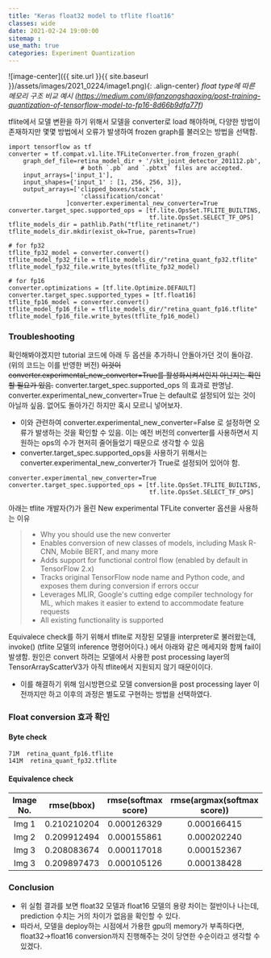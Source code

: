 ```yaml
---
title: "Keras float32 model to tflite float16"
classes: wide
date: 2021-02-24 19:00:00
sitemap :
use_math: true
categories: Experiment Quantization
---
```


![image-center]({{ site.url }}{{ site.baseurl }}/assets/images/2021_0224/image1.png){: .align-center}
*float type에 따른 메모리 구조 비교 예시 (https://medium.com/@fanzongshaoxing/post-training-quantization-of-tensorflow-model-to-fp16-8d66b9dfa77f)*

tflite에서 모델 변환을 하기 위해서 모델을 converter로 load 해야하며, 다양한 방법이 존재하지만 몇몇 방법에서 오류가 발생하여 frozen graph를 불러오는 방법을 선택함.
~~~
import tensorflow as tf
converter = tf.compat.v1.lite.TFLiteConverter.from_frozen_graph(
    graph_def_file=retina_model_dir + '/skt_joint_detector_201112.pb',
                    # both `.pb` and `.pbtxt` files are accepted.
    input_arrays=['input_1'],
    input_shapes={'input_1' : [1, 256, 256, 3]},
    output_arrays=['clipped_boxes/stack',
                    'classification/concat'
                ]converter.experimental_new_converter=True
converter.target_spec.supported_ops = [tf.lite.OpsSet.TFLITE_BUILTINS,
                                       tf.lite.OpsSet.SELECT_TF_OPS]
tflite_models_dir = pathlib.Path("tflite_retinanet/")
tflite_models_dir.mkdir(exist_ok=True, parents=True)

# for fp32
tflite_fp32_model = converter.convert()
tflite_model_fp32_file = tflite_models_dir/"retina_quant_fp32.tflite"
tflite_model_fp32_file.write_bytes(tflite_fp32_model)

# for fp16
converter.optimizations = [tf.lite.Optimize.DEFAULT]
converter.target_spec.supported_types = [tf.float16]
tflite_fp16_model = converter.convert()
tflite_model_fp16_file = tflite_models_dir/"retina_quant_fp16.tflite"
tflite_model_fp16_file.write_bytes(tflite_fp16_model)
~~~

### Troubleshooting
확인해봐야겠지만 tutorial 코드에 아래 두 옵션을 추가하니 안돌아가던 것이 돌아감. (위의 코드는 이를 반영한 버전)
~~이것이 converter.experimental_new_converter=True를 활성화시켜서인지 아닌지는 확인할 필요가 있음.~~ converter.target_spec.supported_ops 의 효과로 판명남. converter.experimental_new_converter=True 는 default로 설정되어 있는 것이 아닐까 싶음. 없어도 돌아가긴 하지만 혹시 모르니 넣어보자.
- 이와 관련하여 converter.experimental_new_converter=False 로 설정하면 오류가 발생하는 것을 확인할 수 있음. 이는 예전 버전의 converter를 사용하면서 지원하는 ops의 수가 현저히 줄어들었기 때문으로 생각할 수 있음
- converter.target_spec.supported_ops을 사용하기 위해서는 converter.experimental_new_converter가 True로 설정되어 있어야 함.
~~~ 
converter.experimental_new_converter=True
converter.target_spec.supported_ops = [tf.lite.OpsSet.TFLITE_BUILTINS,
                                       tf.lite.OpsSet.SELECT_TF_OPS]
~~~

아래는 tflite 개발자(?)가 올린 New experimental TFLite converter 옵션을 사용하는 이유
> - Why you should use the new converter
> - Enables conversion of new classes of models, including Mask R-CNN, Mobile BERT, and many more
> - Adds support for functional control flow (enabled by default in TensorFlow 2.x)
> - Tracks original TensorFlow node name and Python code, and exposes them during conversion if errors occur
> - Leverages MLIR, Google's cutting edge compiler technology for ML, which makes it easier to extend to accommodate feature requests
> - All existing functionality is supported


Equivalece check를 하기 위해서 tflite로 저장된 모델을 interpreter로 불러왔는데, invoke() (tflite 모델의 inference 명령어이다.) 에서 아래와 같은 메세지와 함께 fail이 발생함. 원인은 convert 하려는 모델에서 사용한 post processing layer의 TensorArrayScatterV3가 아직 tflite에서 지원되지 않기 때문이이다.
- 이를 해결하기 위해 임시방편으로 모델 conversion을 post processing layer 이전까지만 하고 이후의 과정은 별도로 구현하는 방법을 선택하였다.

### Float conversion 효과 확인
#### Byte check
~~~
71M  retina_quant_fp16.tflite
141M  retina_quant_fp32.tflite
~~~

#### Equivalence check
|Image No.|rmse(bbox)|rmse(softmax score)|rmse(argmax(softmax score))|
|:------:|:---:|:---:|:---:|
|Img 1|0.210210204| 0.000126329| 0.000166415|
|Img 2|0.209912494| 0.000155861| 0.000202240|
|Img 3|0.208083674| 0.000117018| 0.000152367|
|Img 3|0.209897473| 0.000105126| 0.000138428|


### Conclusion

- 위 실험 결과를 보면 float32 모델과 float16 모델의 용량 차이는 절반이나 나는데, prediction 수치는 거의 차이가 없음을 확인할 수 있다.
- 따라서, 모델을 deploy하는 시점에서 가용한 gpu의 memory가 부족하다면, float32->float16 conversion까지 진행해주는 것이 당연한 수순이라고 생각할 수 있겠다.


